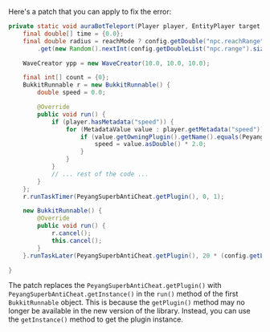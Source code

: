 Here's a patch that you can apply to fix the error:

```java
private static void auraBotTeleport(Player player, EntityPlayer target, ItemStack[] arm, boolean reachMode) {
    final double[] time = {0.0};
    final double radius = reachMode ? config.getDouble("npc.reachRange"): config.getDoubleList("npc.range")
        .get(new Random().nextInt(config.getDoubleList("npc.range").size()));

    WaveCreator ypp = new WaveCreator(10.0, 10.0, 10.0);

    final int[] count = {0};
    BukkitRunnable r = new BukkitRunnable() {
        double speed = 0.0;

        @Override
        public void run() {
            if (player.hasMetadata("speed")) {
                for (MetadataValue value : player.getMetadata("speed")) {
                    if (value.getOwningPlugin().getName().equals(PeyangSuperbAntiCheat.getInstance().getName())) {
                        speed = value.asDouble() * 2.0;
                    }
                }
            }
            // ... rest of the code ...
        }
    };
    r.runTaskTimer(PeyangSuperbAntiCheat.getPlugin(), 0, 1);

    new BukkitRunnable() {
        @Override
        public void run() {
            r.cancel();
            this.cancel();
        }
    }.runTaskLater(PeyangSuperbAntiCheat.getPlugin(), 20 * (config.getLong("npc.seconds")));

}
```

The patch replaces the `PeyangSuperbAntiCheat.getPlugin()` with `PeyangSuperbAntiCheat.getInstance()` in the `run()` method of the first `BukkitRunnable` object. This is because the `getPlugin()` method may no longer be available in the new version of the library. Instead, you can use the `getInstance()` method to get the plugin instance.